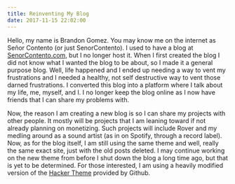 ```yaml
---
title: Reinventing My Blog
date: 2017-11-15 22:02:00
---
```


Hello, my name is Brandon Gomez. You may know me on the internet as Señor Contento (or just SenorContento). I used to have a blog at [SenorContento.com][Old-Blog], but I no longer host it. When I first created the blog I did not know what I wanted the blog to be about, so I made it a general purpose blog. Well, life happened and I ended up needing a way to vent my frustrations and I needed a healthy, not self destructive way to vent those darned frustrations. I converted this blog into a platform where I talk about my life, me, myself, and I. I no longer keep the blog online as I now have friends that I can share my problems with.

Now, the reason I am creating a new blog is so I can share my projects with other people. It mostly will be projects that I am leaning toward if not already planning on monetizing. Such projects will include Rover and my medling around as a sound artist (as in on Spotify, through a record label). Now, as for the blog itself, I am still using the same theme and well, really the same exact site, just with the old posts deleted. I may continue working on the new theme from before I shut down the blog a long time ago, but that is yet to be determined. For those interested, I am using a heavily modified version of the [Hacker Theme][hacker] provided by Github.

[Old-Blog]: https://senorcontento.com/
[hacker]: https://github.com/pages-themes/hacker
